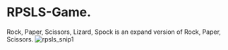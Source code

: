 
# RPSLS-Game.
Rock, Paper, Scissors, Lizard, Spock is an expand version of Rock, Paper, Scissors.
![rpsls_snip1](https://user-images.githubusercontent.com/89651714/162112719-6ccfe127-509d-483b-85d9-2d881fafce0d.PNG)
